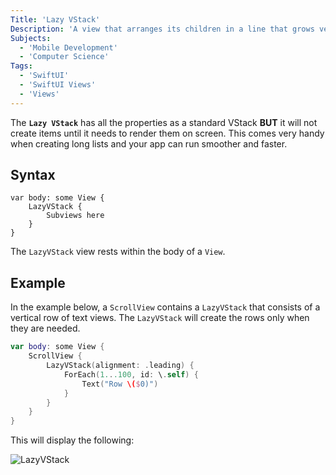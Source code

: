 ```yaml
---
Title: 'Lazy VStack'
Description: 'A view that arranges its children in a line that grows vertically, creating items only as needed.'
Subjects:
  - 'Mobile Development'
  - 'Computer Science'
Tags:
  - 'SwiftUI'
  - 'SwiftUI Views'
  - 'Views'
---
```


The **`Lazy VStack`** has all the properties as a standard VStack **BUT** it will not create items until it needs to render them on screen. This comes very handy when creating long lists and your app can run smoother and faster.

## Syntax

```pseudo
var body: some View {
    LazyVStack {
        Subviews here
    }
}
```

The `LazyVStack` view rests within the body of a `View`.

## Example

In the example below, a `ScrollView` contains a `LazyVStack` that consists of a vertical row of text views. The `LazyVStack` will create the rows only when they are needed.

```swift
var body: some View {
    ScrollView {
        LazyVStack(alignment: .leading) {
            ForEach(1...100, id: \.self) {
                Text("Row \($0)")
            }
        }
    }
}
```

This will display the following:

![LazyVStack](https://raw.githubusercontent.com/Codecademy/docs/main/media/lazyVStack-gif.gif)
